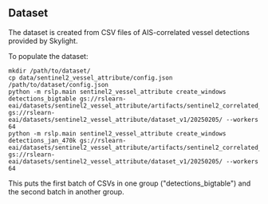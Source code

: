 Dataset
-------

The dataset is created from CSV files of AIS-correlated vessel detections provided by
Skylight.

To populate the dataset:

```
mkdir /path/to/dataset/
cp data/sentinel2_vessel_attribute/config.json /path/to/dataset/config.json
python -m rslp.main sentinel2_vessel_attribute create_windows detections_bigtable gs://rslearn-eai/datasets/sentinel2_vessel_attribute/artifacts/sentinel2_correlated_detections_bigtable/ gs://rslearn-eai/datasets/sentinel2_vessel_attribute/dataset_v1/20250205/ --workers 64
python -m rslp.main sentinel2_vessel_attribute create_windows detections_jan_470k gs://rslearn-eai/datasets/sentinel2_vessel_attribute/artifacts/sentinel2_correlated_detections_jan_470k/ gs://rslearn-eai/datasets/sentinel2_vessel_attribute/dataset_v1/20250205/ --workers 64
```

This puts the first batch of CSVs in one group ("detections_bigtable") and the second
batch in another group.
